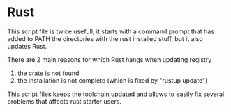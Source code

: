 # Rust

This script file is twice usefull, it starts with a command prompt that has added to PATH
the directories with the rust installed stuff, but it also updates Rust.

There are 2 main reasons for which Rust hangs when updating registry
1) the crate is not found
2) the installation is not complete (which is fixed by "rustup update")

This script files keeps the toolchain updated and allows to easily
fix several problems that affects rust starter users.
